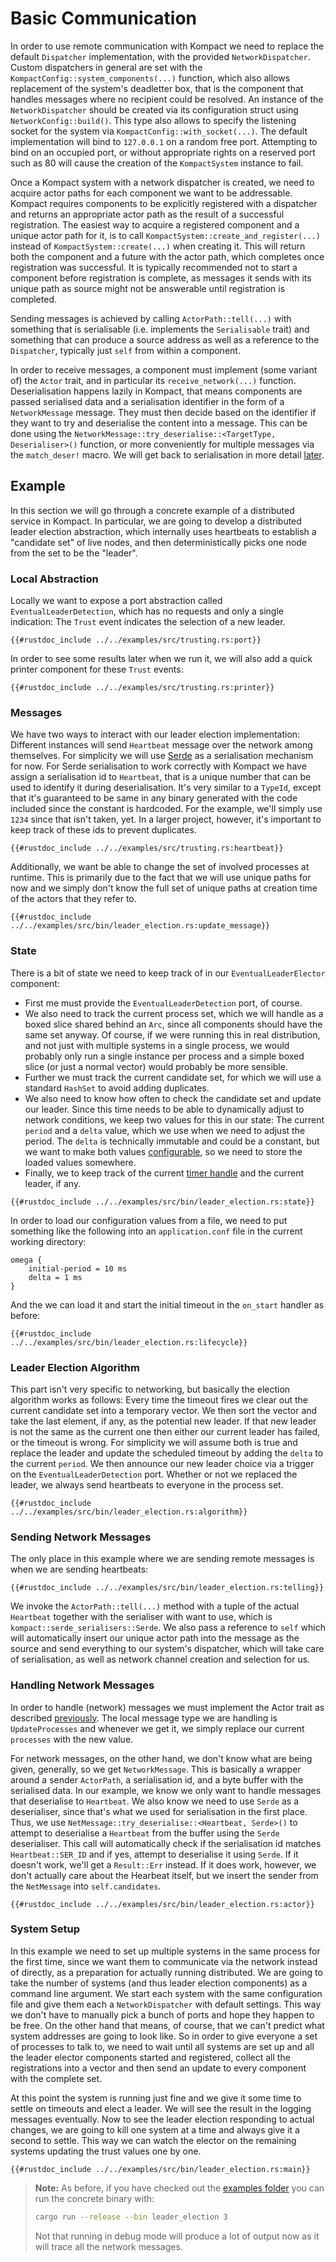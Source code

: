 # Basic Communication

In order to use remote communication with Kompact we need to replace the default `Dispatcher` implementation, with the provided `NetworkDispatcher`. Custom dispatchers in general are set with the `KompactConfig::system_components(...)` function, which also allows replacement of the system's deadletter box, that is the component that handles messages where no recipient could be resolved. An instance of the `NetworkDispatcher` should be created via its configuration struct using `NetworkConfig::build()`. This type also allows to specify the listening socket for the system via `KompactConfig::with_socket(...)`. The default implementation will bind to `127.0.0.1` on a random free port. Attempting to bind on an occupied port, or without appropriate rights on a reserved port such as 80 will cause the creation of the `KompactSystem` instance to fail.

Once a Kompact system with a network dispatcher is created, we need to acquire actor paths for each component we want to be addressable. Kompact requires components to be explicitly registered with a dispatcher and returns an appropriate actor path as the result of a successful registration. The easiest way to acquire a registered component and a unique actor path for it, is to call `KompactSystem::create_and_register(...)` instead of `KompactSystem::create(...)` when creating it. This will return both the component and a future with the actor path, which completes once registration was successful. It is typically recommended not to start a component before registration is complete, as messages it sends with its unique path as source might not be answerable until registration is completed.

Sending messages is achieved by calling `ActorPath::tell(...)` with something that is serialisable (i.e. implements the `Serialisable` trait) and something that can produce a source address as well as a reference to the `Dispatcher`, typically just `self` from within a component.

In order to receive messages, a component must implement (some variant of) the `Actor` trait, and in particular its `receive_network(...)` function. Deserialisation happens lazily in Kompact, that means components are passed serialised data and a serialisation identifier in the form of a `NetworkMessage` message. They must then decide based on the identifier if they want to try and deserialise the content into a message. This can be done using the `NetworkMessage::try_deserialise::<TargetType, Deserialiser>()` function, or more conveniently for multiple messages via the `match_deser!` macro. We will get back to serialisation in more detail [later](serialisation.md).

## Example

In this section we will go through a concrete example of a distributed service in Kompact. In particular, we are going to develop a distributed leader election abstraction, which internally uses heartbeats to establish a "candidate set" of live nodes, and then deterministically picks one node from the set to be the "leader".

### Local Abstraction

Locally we want to expose a port abstraction called `EventualLeaderDetection`, which has no requests and only a single indication: The `Trust` event indicates the selection of a new leader.

```rust,edition2018,no_run,noplaypen
{{#rustdoc_include ../../examples/src/trusting.rs:port}}
```

In order to see some results later when we run it, we will also add a quick printer component for these `Trust` events:

```rust,edition2018,no_run,noplaypen
{{#rustdoc_include ../../examples/src/trusting.rs:printer}}
```

### Messages

We have two ways to interact with our leader election implementation: Different instances will send `Heartbeat` message over the network among themselves. For simplicity we will use [Serde](https://crates.io/crates/serde) as a serialisation mechanism for now. For Serde serialisation to work correctly with Kompact we have assign a serialisation id to `Heartbeat`, that is a unique number that can be used to identify it during deserialisation. It's very similar to a `TypeId`, except that it's guaranteed to be same in any binary generated with the code included since the constant is hardcoded. For the example, we'll simply use `1234` since that isn't taken, yet. In a larger project, however, it's important to keep track of these ids to prevent duplicates.

```rust,edition2018,no_run,noplaypen
{{#rustdoc_include ../../examples/src/trusting.rs:heartbeat}}
```

Additionally, we want be able to change the set of involved processes at runtime. This is primarily due to the fact that we will use unique paths for now and we simply don't know the full set of unique paths at creation time of the actors that they refer to.

```rust,edition2018,no_run,noplaypen
{{#rustdoc_include ../../examples/src/bin/leader_election.rs:update_message}}
```

### State

There is a bit of state we need to keep track of in our `EventualLeaderElector` component:

- First me must provide the `EventualLeaderDetection` port, of course. 
-  We also need to track the current process set, which we will handle as a boxed slice shared behind an `Arc`, since all components should have the same set anyway. Of course, if we were running this in real distribution, and not just with multiple systems in a single process, we would probably only run a single instance per process and a simple boxed slice (or just a normal vector) would probably be more sensible. 
- Further we must track the current candidate set, for which we will use a standard `HashSet` to avoid adding duplicates. 
- We also need to know how often to check the candidate set and update our leader. Since this time needs to be able to dynamically adjust to network conditions, we keep two values for this in our state: The current `period` and a `delta` value, which we use when we need to adjust the period. The `delta` is technically immutable and could be a constant, but we want to make both values [configurable](../local/configuration.md), so we need to store the loaded values somewhere.
- Finally, we to keep track of the current [timer handle](../local/timers.md) and the current leader, if any.

```rust,edition2018,no_run,noplaypen
{{#rustdoc_include ../../examples/src/bin/leader_election.rs:state}}
```

In order to load our configuration values from a file, we need to put something like the following into an `application.conf` file in the current working directory:

```hocon
omega {
	initial-period = 10 ms
	delta = 1 ms
}
```

And the we can load it and start the initial timeout in the `on_start` handler as before:

```rust,edition2018,no_run,noplaypen
{{#rustdoc_include ../../examples/src/bin/leader_election.rs:lifecycle}}
```

### Leader Election Algorithm

This part isn't very specific to networking, but basically the election algorithm works as follows: Every time the timeout fires we clear out the current candidate set into a temporary vector. We then sort the vector and take the last element, if any, as the potential new leader. If that new leader is not the same as the current one then either our current leader has failed, or the timeout is wrong. For simplicity we will assume both is true and replace the leader and update the scheduled timeout by adding the `delta` to the current `period`. We then announce our new leader choice via a trigger on the `EventualLeaderDetection` port. Whether or not we replaced the leader, we always send heartbeats to everyone in the process set.

```rust,edition2018,no_run,noplaypen
{{#rustdoc_include ../../examples/src/bin/leader_election.rs:algorithm}}
```

### Sending Network Messages

The only place in this example where we are sending remote messages is when we are sending heartbeats:

```rust,edition2018,no_run,noplaypen
{{#rustdoc_include ../../examples/src/bin/leader_election.rs:telling}}
```

We invoke the `ActorPath::tell(...)` method with a tuple of the actual `Heartbeat` together with the serialiser with want to use, which is `kompact::serde_serialisers::Serde`. We also pass a reference to `self` which will automatically insert our unique actor path into the message as the source and send everything to our system's dispatcher, which will take care of serialisation, as well as network channel creation and selection for us.

### Handling Network Messages

In order to handle (network) messages we must implement the Actor trait as described [previously](../local/communication/messagesandevents.md). The local message type we are handling is `UpdateProcesses` and whenever we get it, we simply replace our current `processes` with the new value.

For network messages, on the other hand, we don't know what are being given, generally, so we get `NetworkMessage`. This is basically a wrapper around a sender `ActorPath`, a serialisation id, and a byte buffer with the serialised data. In our example, we know we only want to handle messages that deserialise to `Heartbeat`. We also know we need to use `Serde` as a deserialiser, since that's what we used for serialisation in the first place. Thus, we use `NetMessage::try_deserialise::<Heartbeat, Serde>()` to attempt to deserialise a `Heartbeat` from the buffer using the `Serde` deserialiser. This call will automatically check if the serialisation id matches `Heartbeat::SER_ID` and if yes, attempt to deserialise it using `Serde`. If it doesn't work, we'll get a `Result::Err` instead. If it does work, however, we don't actually care about the Hearbeat itself, but we insert the sender from the `NetMessage` into `self.candidates`.

```rust,edition2018,no_run,noplaypen
{{#rustdoc_include ../../examples/src/bin/leader_election.rs:actor}}
```

### System Setup

In this example we need to set up multiple systems in the same process for the first time, since we want them to communicate via the network instead of directly, as a preparation for actually running distributed. We are going to take the number of systems (and thus leader election components) as a command line argument. We start each system with the same configuration file and give them each a `NetworkDispatcher` with default settings. This way we don't have to manually pick a bunch of ports and hope they happen to be free. On the other hand that means, of course, that we can't predict what system addresses are going to look like. So in order to give everyone a set of processes to talk to, we need to wait until all systems are set up and all the leader elector components started and registered, collect all the registrations into a vector and then send an update to every component with the complete set.

At this point the system is running just fine and we give it some time to settle on timeouts and elect a leader. We will see the result in the logging messages eventually. Now to see the leader election responding to actual changes, we are going to kill one system at a time and always give it a second to settle. This way we can watch the elector on the remaining systems updating the trust values one by one.

```rust,edition2018,no_run,noplaypen
{{#rustdoc_include ../../examples/src/bin/leader_election.rs:main}}
```

> **Note:** As before, if you have checked out the [examples folder](https://github.com/kompics/kompact/tree/master/docs/examples) you can run the concrete binary with:
> ```bash
> cargo run --release --bin leader_election 3
> ```
> Not that running in debug mode will produce a lot of output now as it will trace all the network messages.
